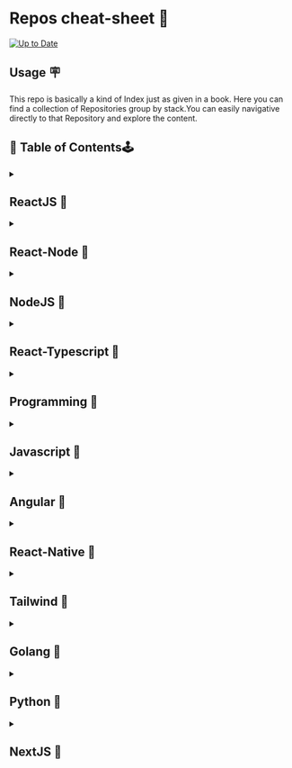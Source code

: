 #   Repos cheat-sheet :beginner:
[![Up to Date](https://github.com/ikatyang/emoji-cheat-sheet/workflows/Up%20to%20Date/badge.svg)](https://github.com/ikatyang/emoji-cheat-sheet/actions?query=workflow%3A%22Up+to+Date%22)

## Usage :placard:
This repo is basically a kind of Index just as given in a book. Here you can find a collection of Repositories group by stack.You can easily navigative directly to that Repository and explore the content.


## :green_book: Table of Contents:joystick:

<details>
<summary>
  
  ## ReactJS :pushpin:
  
  </summary open>
  
 |  Sr.no       | Repository|Description|Type  
| -------------|--------------|--------------|--------------|   
|1. |Reactfolio |  | |
|2. |Redux-Toolkit-thunk      |  | |  
|3. |redux-toolkit-CRUD        |    |   |
|4. |Zoom-Clone-Webrtc         |    |   |
|5. |Webrtc-Vanillajs        |    |   |
|6. |React-Custom-Hooks       |    |   |
|7. |React-Query_App         |    |   |
|8. |React-Query        |    |   |
|9. |redux-saga       |    |   |
|10. |Food-Search-Engine-React-WebApp         |    |   |
|11. |React-Fundamentals         |    |   |
|12. |Covid-Statistics-ReactApp         |    |   |
|13. |GithubFinder-React-App        |    |   |
|14. |React-Animation-Framer-Motion          |    |   |
|15. |React-Redux           |    |   |
|16. | WeatherForcast-ReactWebApp          |    |   |
|17. |InDecisionApp-Reactjs     |    |   |
|18. | WeatherForcast-ReactWebApp          |    |   |
 
</details>

<!-----------------------------------------------------------------------------------------------------------------------------------------------------------------------------   -->
<details>
<summary>
  
  ## React-Node :pushpin:
  
  </summary open>
  
   |  Sr.no       | Repository|Description|Type  
| -------------|--------------|--------------|--------------|   
|1. |EasyEvent-React-Node-Graphql |  | |
|2. | Chatbot-websocket      |  | |  
|3. |  Zoom-Clone      |    |   |
|4. |Instagram-REACTAPP_PWA        |    |   |
|5. |Proshop-mern-stack        |    |   |
|6. |React-Node-GraphQL        |    |   |
|7. | Webchat-Application-socket.io       |    |   |
|8. |        |    |   |
|9. |        |    |   |
|10. |        |    |   |
|11. |        |    |   |
|12. |        |    |   |
</details>

<!-----------------------------------------------------------------------------------------------------------------------------------------------------------------------------   -->
<details>
<summary>
  
  ## NodeJS :pushpin:
  
  </summary open>
  
   |  Sr.no       | Repository|Description|Type  
| -------------|--------------|--------------|--------------|   
|1. |Employee-Management-System |  | |
|2. |Node-SwaggerApi      |  | |  
|3. | Node-Express-Redis       |    |   |
|4. |  base64-Image-Uploading-nodejs      |    |   |
|5. |Node-Sequelize-ORM-RestAPI        |    |   |
|6. |Nodejs-RestApi-testing-chai-Mocha         |    |   |
|7. |Hut-Hilltop        |    |   |
|8. |RestApi-Express-Firebase        |    |   |
|9. |Restapi-ExpressJs-JWT-Authentication        |    |   |
|10. | Password_Management-Node.JS-Express-App       |    |   |
|11. |Node-JS-fundamentals         |    |   |
|12. |        |    |   |
</details>

<!-----------------------------------------------------------------------------------------------------------------------------------------------------------------------------   -->
<details>
<summary>
  
  ## React-Typescript :pushpin:
  
  </summary open>
  
   |  Sr.no       | Repository|Description|Type  
| -------------|--------------|--------------|--------------|   
|1. |Shoppingcart-react-Typescript  |  | |
|2. | JBook-Compiler      |  | |  
|3. |Node-Typescript         |    |   |
|4. | React-Typescript       |    |   |
|5. |        |    |   |
|6. |        |    |   |
|7. |        |    |   |
|8. |        |    |   |
|9. |        |    |   |
|10. |        |    |   |
|11. |        |    |   |
|12. |        |    |   |
</details>

<!-----------------------------------------------------------------------------------------------------------------------------------------------------------------------------   -->
<details>
<summary>
  
  ## Programming :pushpin:
  
  </summary open>
  
   |  Sr.no       | Repository|Description|Type  
| -------------|--------------|--------------|--------------|   
|1. |Core-Java-Programming-Practices |  | |
|2. |Leetcode-problems      |  | |  
|3. | Java-Programming       |    |   |
|4. |Java-Programs        |    |   |
|5. | Data-Structure-Algorithms       |    |   |
|6. |  Competitive      |    |   |
|7. | searching-sorting        |    |   |
|8. |Data_Structures        |    |   |
|9. |        |    |   |
|10. |        |    |   |
|11. |        |    |   |
|12. |        |    |   |
</details>

<!-----------------------------------------------------------------------------------------------------------------------------------------------------------------------------   -->
<details>
<summary>
  
  ## Javascript :pushpin:
  
  </summary open>
  
   |  Sr.no       | Repository|Description|Type  
| -------------|--------------|--------------|--------------|   
|1. |TypeAhead-AutoSuggestion  |  | |
|2. | Webrtc-Vanillajs     |  | |  
|3. | Portfolio-V2       |    |   |
|4. | To-Do-App       |    |   |
|5. | Responsive-design       |    |   |
|6. | Microsoft-ExcelClone        |    |   |
|7. |        |    |   |
|8. |        |    |   |
|9. |        |    |   |
|10. |        |    |   |
|11. |        |    |   |
|12. |        |    |   |
</details>

<!-----------------------------------------------------------------------------------------------------------------------------------------------------------------------------   -->
<details>
<summary>
  
  ## Angular :pushpin:
  
  </summary open>
  
|  Sr.no       | Repository|Description|Type  
| -------------|--------------|--------------|--------------|   
|1. |Todo-app |  | |
|2. | ArticleDirectory-krafty-     |  | |  
|3. |  COVID-19-Tracker-DashBoard-Angular9-       |    |   |
|4. |E-SHOP-Angular9-ecommerce         | backend -> E-shop-RestApi-Nodejs   |   |
|5. | Invoice-App       |    |   |
|6. | The-Spruce-Eats        |    |   |
|7. |        |    |   |
|8. |        |    |   |
|9. |        |    |   |
|10. |        |    |   |
|11. |        |    |   |
|12. |        |    |   |
</details>

<!-----------------------------------------------------------------------------------------------------------------------------------------------------------------------------   -->
<details>
<summary>
  
  ## React-Native :pushpin:
  
  </summary open>
  
   |  Sr.no       | Repository|Description|Type  
| -------------|--------------|--------------|--------------|   
|1. |weatherApp-ReactNative  |  | |
|2. |quiz-app-react-native     |  | |  
|3. |React-Native-Ecommerce-EasyBuy-       |    |   |
|4. |react-native        |    |   |
|5. |        |    |   |
|6. |        |    |   |
|7. |        |    |   |
|8. |        |    |   |
|9. |        |    |   |
|10. |        |    |   |
|11. |        |    |   |
|12. |        |    |   |
</details>

<!-----------------------------------------------------------------------------------------------------------------------------------------------------------------------------   -->
<details>
<summary>
  
  ## Tailwind :pushpin:
  
  </summary open>
  
   |  Sr.no       | Repository|Description|Type  
| -------------|--------------|--------------|--------------|   
|1. |tailwindcss  |  | |
|2. |      |  | |  

</details>

<!-----------------------------------------------------------------------------------------------------------------------------------------------------------------------------   -->
<details>
<summary>
  
  ## Golang :pushpin:
  
  </summary open>
  
   |  Sr.no       | Repository|Description|Type  
| -------------|--------------|--------------|--------------|   
|1. |Room-BookingApp |  | |
|2. | Restaurant-Backend-Golang     |  | |  
|3. | Golang        |    |   |
|4. | Banking-server       |    |   |
|5. | Banking-Auth-Microservice       |    |   |
|6. | Go-Mongo-RestApi-Gin-Gonic-       |    |   |
|7. | Go-Gin-Microservice-RestApi        |    |   |
|8. |        |    |   |
|9. |        |    |   |
|10. |        |    |   |
|11. |        |    |   |
|12. |        |    |   |
</details>

<!-----------------------------------------------------------------------------------------------------------------------------------------------------------------------------   -->
<details>
<summary>
  
  ## Python :pushpin:
  
  </summary open>
  
   |  Sr.no       | Repository|Description|Type  
| -------------|--------------|--------------|--------------|   
|1. |py-prgms  |  | |
|2. | FaceDetection     |  | |  

</details>
<!-----------------------------------------------------------------------------------------------------------------------------------------------------------------------------   -->
<details>
<summary>
  
  ## NextJS :pushpin:
  
  </summary open>
  
   |  Sr.no       | Repository|Description|Type  
| -------------|--------------|--------------|--------------|   
|1. |Mystore-NextJS  |  | |
|2. |      |  | |  

</details>
